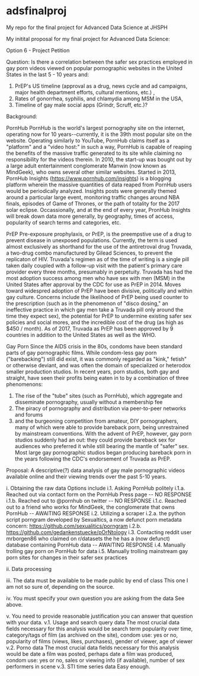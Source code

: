 # adsfinalproj
My repo for the final project for Advanced Data Science at JHSPH

My initital proposal for my final project for Advanced Data Science:

Option 6 - Project Petition

Question: Is there a correlation between the safer sex practices employed in gay porn videos viewed on popular pornographic websites in the United States in the last 5 - 10 years and:
  1. PrEP's US timeline (approval as a drug, news cycle and ad campaigns, major health department efforts, cultural mentions, etc.) ,
  2. Rates of gonorrhea, syphilis, and chlamydia among MSM in the USA,
  3. Timeline of gay male social apps (Grindr, Scruff, etc.)?

Background:

PornHub
PornHub is the world's largest pornography site on the internet, operating now for 10 years--currently, it is the 39th most popular site on the website. Operating similarly to YouTube, PornHub claims itself as a "platform" and a "video host:" in such a way, PornHub is capable of reaping the benefits of the massive traffic generated to its site while claiming no responsibility for the videos therein.
In 2010, the start-up was bought out by a large adult entertainment conglomerate Manwin (now known as MindGeek), who owns several other similar websites.
Started in 2013, PornHub Insights (https://www.pornhub.com/insights) is a blogging platform wherein the massive quantities of data reaped from PornHub users would be periodically analyzed. Insights posts were generally themed around a particular large event, monitoring traffic changes around NBA finals, episodes of Game of Thrones, or the path of totality for the 2017 solar eclipse. Occassionally, and at the end of every year, PronHub Insights will break down data more generally, by geography, times of access, popularity of search terms and categories, etc.

PrEP
Pre-exposure prophylaxis, or PrEP, is the preempstive use of a drug to prevent disease in unexposed populations. Currently, the term is used almost exclusively as shorthand for the use of the antiretroval drug Truvada, a two-drug combo manufactured by Gilead Sciences, to prevent the replicaton of HIV. Truvada's regimen as of the time of writing is a single pill taken daily coupled with a follow-up visit with the patient's primary care provider every three months, presumably in perpetuity.
Truvada has had the most adoption success among men who have sex with men (MSM) in the United States after approval by the CDC for use as PrEP in 2014. Moves toward widespred adoption of PrEP have been divisive, politically and within gay culture. Concerns include the likelihood of PrEP being used counter to the prescription (such as in the phenomenon of "disco dosing," an ineffective practice in which gay men take a Truvada pill only around the time they expect sex), the potential for PrEP to undermine existing safer sex policies and social mores, and the incredible cost of the drug (as high as $450 / month). As of 2017, Truvada as PrEP has been approved by 9 countries in addition to the United States as well as the WHO.

Gay Porn
Since the AIDS crisis in the 80s, condoms have been standard parts of gay pornographic films. While condom-less gay porn ("barebacking") still did exist, it was commonly regarded as "kink," fetish" or otherwise deviant, and was often the domain of specialized or heterodox smaller production studios. In recent years, porn studios, both gay and straight, have seen their profits being eaten in to by a combination of three phenomenons:
  1. The rise of the "tube" sites (such as PornHub), which aggregate and disseminate pornography, usually without a membership fee
  2. The piracy of pornography and distribution via peer-to-peer networks and forums
  3. and the burgeoning competition from amateur, DIY pornographers, many of which were able to provide bareback porn, being unrestrained by mainstream conventions.
With the advent of PrEP, however, gay porn studios suddenly had an out: they could provide bareback sex for audiences who preferred it while still bearing the mantle of "safer" sex. Most large gay pornographic studios began producing bareback porn in the years following the CDC's endorsement of Truvada as PrEP.

Proposal:
A descriptive(?) data analysis of gay male pornographic videos available online and their viewing trends over the past 5-10 years.

i. Obtaining the raw data
  Options include
  i.1. Asking PornHub politely
    i.1.a. Reached out via contact form on the PornHub Press page
      -- NO RESPONSE
    i.1.b. Reached out to @pornhub on twitter
      -- NO RESPONSE
    i.1.c. Reached out to a friend who works for MindGeek, the conglomerate that owns PornHub
      -- AWAITING RESPONSE
  i.2. Utilizing a scraper
    i.2.a. the python script porngram developed by Sexualtics, a now defunct porn metadata concern: https://github.com/sexualitics/porngram
    i.2.b. https://github.com/gedankenstuecke/pOrNtology
  i.3. Contacting reddit user mrborgen86 who claimed on r/datasets the he has a (now defunct) database containing PornHub data
      -- AWAITING RESPONSE
  i.4. Manually trolling gay porn on PornHub for data
  i.5. Manually trolling mainstream gay porn sites for changes in their safer sex practices
  
ii. Data processing
  
iii. The data must be available to be made public by end of class
  This one I am not so sure of, depending on the source.

iv. You must specify your own question you are asking from the data
  See above.

v. You need to provide reasonable justification you can answer that question with your data.
  v.1. Usage and search query data
    The most crucial data fields necessary for this analysis would be search term popularity over time, category/tags of film (as archived on the site), condom use: yes or no, popularity of films (views, likes, purchases), gender of viewer, age of viewer
  v.2. Porno data
    The most crucial data fields necessary for this analysis would be date a film was posted, perhaps date a film was produced, condom use: yes or no, sales or viewing info (if available), number of sex performers in scene
  v.3. STI time series data
    Easy enough.
